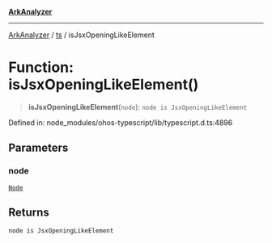 [**ArkAnalyzer**](../../../../README.md)

***

[ArkAnalyzer](../../../../globals.md) / [ts](../README.md) / isJsxOpeningLikeElement

# Function: isJsxOpeningLikeElement()

> **isJsxOpeningLikeElement**(`node`): `node is JsxOpeningLikeElement`

Defined in: node\_modules/ohos-typescript/lib/typescript.d.ts:4896

## Parameters

### node

[`Node`](../interfaces/Node.md)

## Returns

`node is JsxOpeningLikeElement`
